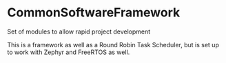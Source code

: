 # CommonSoftwareFramework
Set of modules to allow rapid project development

This is a framework as well as a Round Robin Task Scheduler, but is set up to work with Zephyr and FreeRTOS as well.

